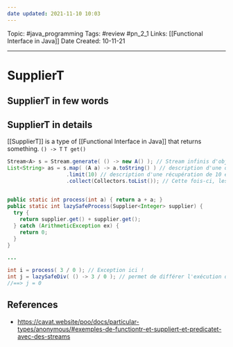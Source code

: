 ```yaml
---
date updated: 2021-11-10 10:03
---
```


Topic: #java_programming
Tags: #review #pn_2_1
Links: [[Functional Interface in Java]]
Date Created: 10-11-21

---

# SupplierT

## SupplierT in few words

## SupplierT in details

[[SupplierT]] is a type of [[Functional Interface in Java]] that returns something.
`() -> T`
`T get()`

```java
Stream<A> s = Stream.generate( () -> new A() ); // Stream infinis d'objets A. Cependant, le Stream n'a pas encore été parcouru.
List<String> as = s.map( (A a) -> a.toString() ) // description d'une opération. Le Stream n'a toujours pas appelé le supplier
                   .limit(10) // description d'une récupération de 10 éléments. Idem
                   .collect(Collectors.toList()); // Cette fois-ci, les opérations se font à la chaîne
                    
```

```java
public static int process(int a) { return a + a; }
public static int lazySafeProcess(Supplier<Integer> supplier) {
  try {
    return supplier.get() + supplier.get();
  } catch (ArithmeticException ex) {
    return 0;
  }
}

...

int i = process( 3 / 0 ); // Exception ici !
int j = lazySafeDiv( () -> 3 / 0 ); // permet de différer l'exécution de l'expression
//==> j = 0
```

## References

- <https://cavat.website/poo/docs/particular-types/anonymous/#exemples-de-functiontr-et-suppliert-et-predicatet-avec-des-streams>

